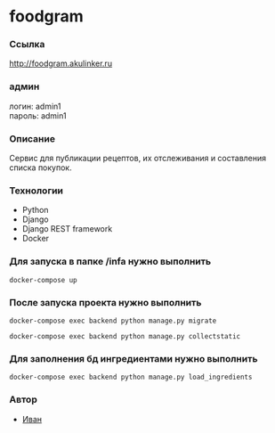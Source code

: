 # foodgram
### Ссылка
http://foodgram.akulinker.ru
### админ
логин: admin1\
пароль: admin1
### Описание
Сервис для публикации рецептов, их отслеживания и составления списка покупок. 
### Технологии
- Python
- Django
- Django REST framework
- Docker
### Для запуска в папке /infa нужно выполнить
```
docker-compose up
```
### После запуска проекта нужно выполнить
```
docker-compose exec backend python manage.py migrate
```
```
docker-compose exec backend python manage.py collectstatic
```
### Для заполнения бд ингредиентами нужно выполнить
```
docker-compose exec backend python manage.py load_ingredients
```
### Автор
- [Иван](https://github.com/AkuLinker/ "GitHub аккаунт")
